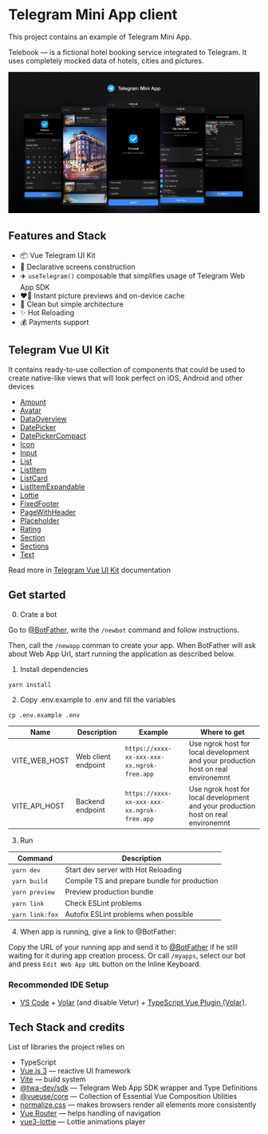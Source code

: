# Telegram Mini App client

This project contains an example of Telegram Mini App.

Telebook — is a fictional hotel booking service integrated to Telegram. It uses completely mocked data of hotels, cities and pictures.

<p align="center">
  <a href="https://t.me/tebook_bot/telebook">
    <picture>
      <source media="(prefers-color-scheme: dark)"  srcset="../docs/assets/cover.png">
      <source media="(prefers-color-scheme: light)" srcset="../docs/assets/cover-light.png">
      <img alt="Editor.js Logo" src="../docs/assets/cover.png">
    </picture>
  </a>
</p>

## Features and Stack

- 📦 Vue Telegram UI Kit
- 📲 Declarative screens construction
- ✈️ `useTelegram()` composable that simplifies usage of Telegram Web App SDK
- ❤️‍🔥 Instant picture previews and on-device cache
- 💎 Clean but simple architecture
- ✨ Hot Reloading
- 💰 Payments support

## Telegram Vue UI Kit

It contains ready-to-use collection of components that could be used to create native-like views that will look perfect on iOS, Android and other devices

- [Amount](./src/presentation/components/README.md#amount)
- [Avatar](./src/presentation/components/README.md#avatar)
- [DataOverview](./src/presentation/components/README.md#dataoverview)
- [DatePicker](./src/presentation/components/README.md#datepicker)
- [DatePickerCompact ](./src/presentation/components/README.md#datepickercompact)
- [Icon](./src/presentation/components/README.md#icon)
- [Input](./src/presentation/components/README.md#input)
- [List](./src/presentation/components/README.md#list)
- [ListItem](./src/presentation/components/README.md#listitem)
- [ListCard](./src/presentation/components/README.md#listcard)
- [ListItemExpandable](./src/presentation/components/README.md#listitemexpandable)
- [Lottie](./src/presentation/components/README.md#lottie)
- [FixedFooter](./src/presentation/components/README.md#fixedfooter)
- [PageWithHeader](./src/presentation/components/README.md#pagewithheader)
- [Placeholder](./src/presentation/components/README.md#placeholder)
- [Rating](./src/presentation/components/README.md#rating)
- [Section](./src/presentation/components/README.md#section)
- [Sections](./src/presentation/components/README.md#sections)
- [Text](./src/presentation/components/README.md#text)

Read more in [Telegram Vue UI Kit](./src/presentation/components/README.md) documentation

## Get started

0. Crate a bot

Go to [@BotFather](https://t.me/@BotFather), write the `/newbot` command and follow instructions.

Then, call the `/newapp` comman to create your app. When BotFather will ask about Web App Url, start running the application as described below.

1. Install dependencies

```
yarn install
```

2. Copy .env.example to .env and fill the variables

```
cp .env.example .env
```

| Name | Description | Example | Where to get |
| -- | -- | -- | -- |
| VITE_WEB_HOST | Web client endpoint | `https://xxxx-xx-xxx-xxx-xx.ngrok-free.app` | Use ngrok host for local development and your production host on real environemnt |
| VITE_API_HOST | Backend endpoint | `https://xxxx-xx-xxx-xxx-xx.ngrok-free.app` | Use ngrok host for local development and your production host on real environemnt |

3. Run

| Command | Description |
| -- | -- |
| `yarn dev` | Start dev server with Hot Reloading |
| `yarn build` | Compile TS and prepare bundle for production |
| `yarn preview` | Preview production bundle |
| `yarn link` | Check ESLint problems |
| `yarn link:fox` | Autofix ESLint problems when possible |

4. When app is running, give a link to @BotFather:

Copy the URL of your running app and send it to [@BotFather](https://t.me/@BotFather) if he still waiting for it during app creation process. Or call `/myapps`, select our bot and press `Edit Web App URL` button on the Inline Keyboard.

### Recommended IDE Setup

- [VS Code](https://code.visualstudio.com/) + [Volar](https://marketplace.visualstudio.com/items?itemName=Vue.volar) (and disable Vetur) + [TypeScript Vue Plugin (Volar)](https://marketplace.visualstudio.com/items?itemName=Vue.vscode-typescript-vue-plugin).


## Tech Stack and credits

List of libraries the project relies on

- TypeScript
- [Vue.js 3](https://vuejs.org) — reactive UI framework
- [Vite](https://vitejs.dev) — build system
- [@twa-dev/sdk](https://github.com/twa-dev/SDK) — Telegram Web App SDK wrapper and Type Definitions
- [@vueuse/core](https://vueuse.org) — Collection of Essential Vue Composition Utilities
- [normalize.css](https://necolas.github.io/normalize.css/) — makes browsers render all elements more consistently
- [Vue Router](https://router.vuejs.org) — helps handling of navigation
- [vue3-lottie](https://vue3-lottie.vercel.app) — Lottie animations player


